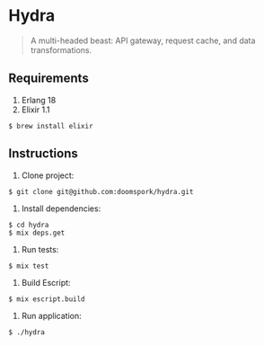 # Hydra

> A multi-headed beast: API gateway, request cache, and data transformations.

## Requirements

1. Erlang 18
1. Elixir 1.1

  ```shell
  $ brew install elixir
  ```

## Instructions

1. Clone project:

  ```shell
  $ git clone git@github.com:doomspork/hydra.git
  ```

1. Install dependencies:

  ```shell
  $ cd hydra
  $ mix deps.get
  ```

1. Run tests:

  ```shell
  $ mix test
  ```

1. Build Escript:

  ```shell
  $ mix escript.build
  ```

1. Run application:

  ```shell
  $ ./hydra
  ```
